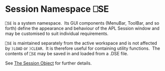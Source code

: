 <!-- Hidden search keywords -->
<div style="display: none;">
  ⎕SE SE
</div>






<h1 class="heading"><span class="name">Session Namespace</span> <span class="command">⎕SE</span></h1>



`⎕SE` is a system namespace.  Its GUI components (MenuBar, ToolBar, and so forth) define the appearance and behaviour of the APL Session window and may be customised to suit individual requirements.


`⎕SE` is maintained separately from the active workspace and is not affected by `)LOAD` or `)CLEAR`.  It is therefore useful for containing utility functions.  The contents of `⎕SE` may be saved in and loaded from a .DSE file.


See [The Session Object](../../../windows-ui-guide/the-session-object/session-object) for further details.



